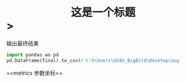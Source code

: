 # <center>这是一个标题</center>>

输出最终结果  

~~~python
import pandas as pd
pd.DataFrame(final).to_csv(r'C:h\Users\UCAS_BigBird\Desktop\ouy							  ue.txt',index=False,header=False)
~~~

==metrics  参数坐标==

